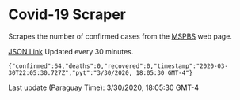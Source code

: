 # Covid-19 Scraper

Scrapes the number of confirmed cases from the [MSPBS](https://www.mspbs.gov.py/covid-19.php) web page.

[JSON Link](https://jmayalag.github.io/covid19-scrape/cases.json)
Updated every 30 minutes.
```
{"confirmed":64,"deaths":0,"recovered":0,"timestamp":"2020-03-30T22:05:30.727Z","pyt":"3/30/2020, 18:05:30 GMT-4"}
```
Last update (Paraguay Time): 3/30/2020, 18:05:30 GMT-4